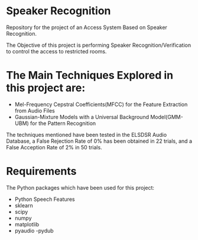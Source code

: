 # Speaker Recognition
Repository for the project of an Access System Based on Speaker Recognition.

The Objective of this project is performing Speaker Recognition/Verification to control the access to restricted rooms.
# The Main Techniques Explored in this project are:
- Mel-Frequency Cepstral Coefficients(MFCC) for the Feature Extraction from Audio Files
- Gaussian-Mixture Models with a Universal Background Model(GMM-UBM) for the Pattern Recognition

The techniques mentioned have been tested in the ELSDSR Audio Database, a False Rejection Rate of 0% has been obtained in 22 trials, and a False Acception Rate of 2% in 50 trials.

 # Requirements
 
 The Python packages which have been used for this project:  
- Python Speech Features
- sklearn 
- scipy
- numpy
- matplotlib
- pyaudio
 -pydub

